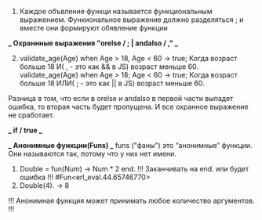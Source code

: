 1. Каждое объвление функци называется функциональным выражением. Функиональное выражение должно разделяться ; и вместе они формируют обявление функции

**_ Охраннные выражения "orelse / ; | andalso / ," _**

2. validate_age(Age) when Age > 18, Age < 60 -> true; Когда возраст больше 18 И( , - это как && в JS) возраст меньше 60.
   validate_age(Age) when Age > 18; Age < 60 -> true; Когда возраст больше 18 ИЛИ( ; - это как || в JS) возраст меньше 60.

Разница в том, что если в orelse и andalso в первой части выпадет ошибка, то вторая часть будет пропущена. И все охранное выражение не сработает.

**_ if / true _**

**_ Анонимные функции(Funs) _**
funs ("фаны") это “анонимные” функции. Они называются так, потому что у них нет имени.

1. Double = fun(Num) -> Num \* 2 end. !!! Заканчивать на end. или будет ошибка !!!
   #Fun<erl_eval.44.65746770>
2. Double(4). -> 8

!!! Анонимная функция может принимать любое количество аргументов. !!!
